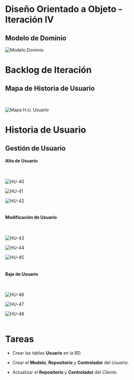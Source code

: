 # Diseño Orientado a Objeto - Iteración IV

<h2>Modelo de Dominio</h2>

![Modelo Dominio](Documentos/IteracionIV/ModeloDominio/ModeloDominio.png "Modelo de Dominio")
<br>

# Backlog de Iteración

<h2>Mapa de Historia de Usuario</h2>
<br>

![Mapa H.U. Usuario](Documentos/IteracionIV/HistoriaUsuario/MHU-Usuario.png "Mapa Historia de Usuario de Usuario")
<br>

# Historia de Usuario

<h2>Gestión de Usuario</h2>

<h4>Alta de Usuario</h4>
<br>

![HU-40](Documentos/IteracionIV/HistoriaUsuario/CrearUsuario.jpg "Crear Usuario")
<br>

![HU-41](Documentos/IteracionIV/HistoriaUsuario/CargarDatosUsuario.jpg "Cargar Datos de Usuario")
<br>

![HU-42](Documentos/IteracionIV/HistoriaUsuario/ConfirmarAltaUsuario.jpg "Confirmar Alta de Usuario")
<br><br>

<h4>Modificaci&oacute;n de Usuario</h4>
<br>

![HU-43](Documentos/IteracionIV/HistoriaUsuario/ModificarUsuario.jpg "Modificar Usuario")
<br>

![HU-44](Documentos/IteracionIV/HistoriaUsuario/ModificarDatosUsuario.jpg "Modificar Datos de Usuario")
<br>

![HU-45](Documentos/IteracionIV/HistoriaUsuario/ConfirmarModificacionUsuario.jpg "Confirmar Modificación de Usuario")
<br><br>

<h4>Baja de Usuario</h4>
<br>

![HU-46](Documentos/IteracionIV/HistoriaUsuario/BajaUsuario.jpg "Baja de Usuario")
<br>

![HU-47](Documentos/IteracionIV/HistoriaUsuario/ConfirmarBajaUsuario.jpg "Confirmar Baja de Usuario")
<br>

![HU-48](Documentos/IteracionIV/HistoriaUsuario/AceptarBajaUsuario.jpg "Aceptar Baja de Usuario")
<br><br>

# Tareas

* Crear las tablas **Usuario** en la BD.

* Crear el **Modelo**, **Repositorio** y **Controlador** del *Usuario*.

* Actualizar el **Repositorio** y **Controlador** del *Cliente*.
